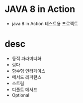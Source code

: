 # JAVA 8 in Action
- java 8 in Action 테스트용 프로젝트

# desc
- 동적 파라미터화
- 람다
- 함수형 인터페이스
- 메서드 레퍼런스
- 스트림
- 디폴트 메서드
- Optional
